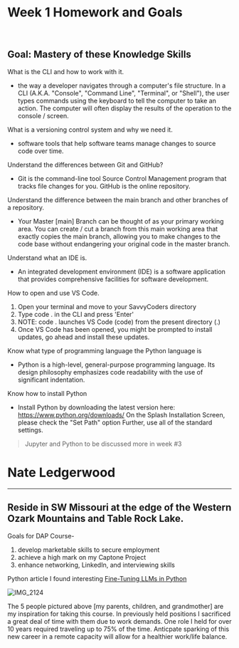 # Week 1 Homework and Goals

<br >

## Goal: Mastery of these Knowledge Skills

What is the CLI and how to work with it.
- the way a developer navigates through a computer's file structure.  In a CLI (A.K.A. "Console", "Command Line", "Terminal", or "Shell"), the user types commands using the keyboard to tell the computer to take an action. The computer will often display the results of the operation to the console / screen.

What is a versioning control system and why we need it.
- software tools that help software teams manage changes to source code over time.

Understand the differences between Git and GitHub?
- Git is the command-line tool Source Control Management program that tracks file changes for you. GitHub is the online repository.

Understand the difference between the main branch and other branches of a repository.
- Your Master [main] Branch can be thought of as your primary working area.  You can create / cut a branch from this main working area that exactly copies the main branch, allowing you to make changes to the code base without endangering your original code in the master branch.

Understand what an IDE is.
- An integrated development environment (IDE) is a software application that provides comprehensive facilities for software development.

How to open and use VS Code.
1. Open your terminal and move to your SavvyCoders directory
2. Type code . in the CLI and press 'Enter'
3. NOTE: code . launches VS Code (code) from the present directory (.)
4. Once VS Code has been opened, you might be prompted to install updates, go ahead and install these updates.

Know what type of programming language the Python language is
- Python is a high-level, general-purpose programming language. Its design philosophy emphasizes code readability with the use of significant indentation.

Know how to install Python
- Install Python by downloading the latest version here: https://www.python.org/downloads/ On the Splash Installation Screen, please check the "Set Path" option Further, use all of the standard settings.

<!-- Blockquote -->
> Jupyter and Python to be discussed more in week #3

<!-- Headings -->
# Nate Ledgerwood
---
## Reside in SW Missouri at the edge of the Western Ozark Mountains and Table Rock Lake.
Goals for DAP Course-
  1) develop marketable skills to secure employment
  2) achieve a high mark on my Captone Project
  3) enhance networking, LinkedIn, and interviewing skills
<!-- Links -->
Python article I found interesting [Fine-Tuning LLMs in Python](https://www.codecademy.com/article/fine-tuning-large-language-models-llms-in-python)
<!-- Images -->
![IMG_2124](https://github.com/user-attachments/assets/eab085df-1cca-43a2-a5e9-38a5a48afc82)

The 5 people pictured above [my parents, children, and grandmother] are my inspiration for taking this course.  In previously held positions I sacrificed a great deal of time with them due to work demands.  One role I held for over 10 years required traveling up to 75% of the time.  Anticpate sparking of this new career in a remote capacity will allow for a healthier work/life balance.
